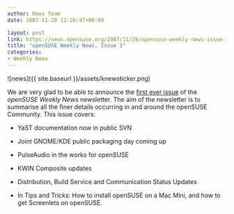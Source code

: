 ```yaml
---
author: News Team
date: 2007-11-28 12:26:47+00:00

layout: post
link: https://news.opensuse.org/2007/11/28/opensuse-weekly-news-issue-1/
title: "openSUSE Weekly News, Issue 1"
categories:
- Weekly News
---
```



![news]({{ site.baseurl }}/assets/knewsticker.png)

We are very glad to be able to announce the [first ever issue](http://en.opensuse.org/OpenSUSE_Weekly_News/1) of the _openSUSE Weekly News_ newsletter. The aim of the newsletter is to summarise all the finer details occurring in and around the openSUSE Community. This issue covers:



	
  * YaST documentation now in public SVN


	
  * Joint GNOME/KDE public packaging day coming up


	
  * PulseAudio in the works for openSUSE


	
  * KWIN Composite updates 

	
  * Distribution, Build Service and Communication Status Updates

	
  * In Tips and Tricks: How to install openSUSE on a Mac Mini, and how to get Screenlets on openSUSE.

